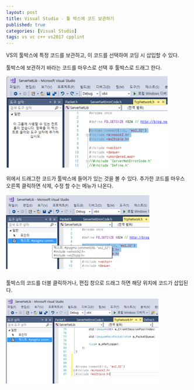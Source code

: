 ```yaml
---
layout: post
title: Visual Studio - 툴 박스에 코드 보관하기
published: true
categories: [Visual Studio]
tags: vs vc c++ vs2017 cpplint
---
```

VS의 툴박스에 특정 코드를 보관하고, 이 코드를 선택하여 코딩 시 삽입할 수 있다.  
  
  
툴박스에 보관하기 바라는 코드를 마우스로 선택 후 툴박스로 드래그 한다.

![](/images/vs_0002.PNG) 
  
    
위에서 드래그한 코드가 툴박스에 들어가 있는 것을 볼 수 있다. 추가한 코드를 마우스 오른쪽 클릭하면 삭제, 수정 할 수는 메뉴가 나온다.     

![](/images/vs_0003.PNG)   
  
    
툴박스의 코드를 더블 클릭하거나, 편집 창으로 드래그 하면 해당 위치에 코드가 삽입된다.    

![](/images/vs_0004.PNG) 
  
